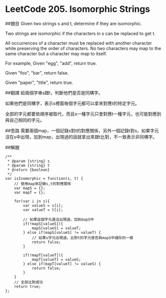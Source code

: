 ﻿# LeetCode 205. Isomorphic Strings

##題目
Given two strings s and t, determine if they are isomorphic.

Two strings are isomorphic if the characters in s can be replaced to get t.

All occurrences of a character must be replaced with another character while preserving the order of characters. No two characters may map to the same character but a character may map to itself.

For example,
Given "egg", "add", return true.

Given "foo", "bar", return false.

Given "paper", "title", return true.

##翻譯
給兩個字串s跟t，判斷他們是否是同構字。   
  
如果他們是同構字，表示s裡面毎個字元都可以拿來對應t的特定字元。  
  
全部的字元都要依順序被取代，而且s一種字元只會對應t一種字元，也可能對應到與自己相同的字元。
  
  
##思路
需要兩個map，一個記錄s對t的對應關係，另外一個記錄t對s，如果字元沒在s中出現，加到map，出現過的話就拿出來跟t比對，不一致表示非同構字。



##解題
```
/**
 * @param {string} s
 * @param {string} t
 * @return {boolean}
 */
var isIsomorphic = function(s, t) {
    // 使用map來記錄s,t的對應關係
    var mapS = {};
    var mapT = {};

    for(var i in s){
        var valueS = s[i];
        var valueT = t[i];

        // 如果這個字元還沒出現過，加到mapS中
        if(!mapS[valueS]){
            mapS[valueS] = valueT;
        } else if(mapS[valueS] != valueT) { 
            // 如果s字元出現過，比對t的字元使否與mapS中儲存的一樣
            return false;
        }
        
        if(!mapT[valueT]){
            mapT[valueT] = valueS;
        } else if(mapT[valueT] != valueS) { 
            return false;
        }
    }
    // 全部比對成功
    return true;
};
```

